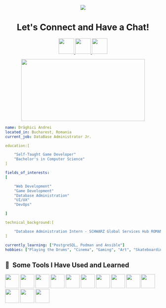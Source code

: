

<!--
**DraghiciAndrei1307/DraghiciAndrei1307** is a ✨ _special_ ✨ repository because its `README.md` (this file) appears on your GitHub profile.

Here are some ideas to get you started:

- 🔭 I’m currently working on ...
- 🌱 I’m currently learning ...
- 👯 I’m looking to collaborate on ...
- 🤔 I’m looking for help with ...
- 💬 Ask me about ...
- 📫 How to reach me: ...
- 😄 Pronouns: ...
- ⚡ Fun fact: ...
-->
<p align="center">
<img  src="https://capsule-render.vercel.app/api?type=waving&color=timeGradient&height=200&section=header&text=Hey%20Everyone!🕹️&fontSize=90" />
</p>

<h1 align="center">Let's Connect and Have a Chat!</h1>

<div align="center">
<a href="https://www.instagram.com/andrei.d013/?hl=en">
  <img height="50" src="https://cdn4.iconfinder.com/data/icons/colorful-guache-social-media-logos-1/155/social-media_instagram-black-512.png"/>
</a>
<a href="https://www.facebook.com/andrei.draghici.5070/">
  <img height="50" src="https://cdn2.iconfinder.com/data/icons/colorful-guache-social-media-logos-1/155/social-media_facebook-512.png"/>
</a>

<a href="https://www.linkedin.com/in/andrei-dr%C4%83ghici/">
  <img height="50" src="https://cdn4.iconfinder.com/data/icons/colorful-guache-social-media-logos-1/159/social-media_linkedin-512.png"/>
</a>
</div>

<p align="center">
<img src = "https://github.com/DraghiciAndrei1307/DraghiciAndrei1307/blob/main/teclado-elevado-techno.gif" width="400" height="200">
</p>

```yaml
name: Drăghici Andrei
located_in: Bucharest, Romania
current_job: DataBase Administrator Jr.

education:[

    "Self-Taught Game Developer"
    "Bachelor's in Computer Science"
]

fields_of_interests:
[

    "Web Development"
    "Game Development"
    "Database Administration"
    "UI/UX"
    "DevOps"

]

technical_background:[

    "Database Administration Intern - SCHWARZ Global Services Hub ROMANIA"
]

currently_learning: ["PostgreSQL, Podman and Ansible"]
hobbies: ["Playing the Drums", "Cinema", "Gaming", "Art", "Skateboarding"]

```

<h2> 🚀 &nbsp;Some Tools I Have Used and Learned</h2>
<p align="left">
<img src="https://cdn.jsdelivr.net/gh/devicons/devicon@latest/icons/cplusplus/cplusplus-original.svg" width="45" height="45"/>
<img src="https://cdn.jsdelivr.net/gh/devicons/devicon@latest/icons/c/c-original.svg" width="45" height="45"/>
<img src="https://cdn.jsdelivr.net/gh/devicons/devicon@latest/icons/java/java-original-wordmark.svg" width="45" height="45"/>
<img src="https://cdn.jsdelivr.net/gh/devicons/devicon@latest/icons/eclipse/eclipse-original-wordmark.svg" width="45" height="45"/>
<img src="https://cdn.jsdelivr.net/gh/devicons/devicon@latest/icons/vscode/vscode-original.svg" width="45" height="45"/>
<img src="https://cdn.jsdelivr.net/gh/devicons/devicon@latest/icons/postgresql/postgresql-original-wordmark.svg" width="45" height="45" />
<img src="https://cdn.jsdelivr.net/gh/devicons/devicon@latest/icons/docker/docker-original-wordmark.svg" width="45" height="45"/>
<img src="https://cdn.jsdelivr.net/gh/devicons/devicon@latest/icons/podman/podman-original-wordmark.svg" width="45" height="45"/>
<img src="https://cdn.jsdelivr.net/gh/devicons/devicon@latest/icons/ansible/ansible-original-wordmark.svg" width="45" height="45"/>
<img src="https://cdn.jsdelivr.net/gh/devicons/devicon@latest/icons/csharp/csharp-original.svg" width="45" height="45"/>
<img src="https://cdn.jsdelivr.net/gh/devicons/devicon@latest/icons/unity/unity-plain-wordmark.svg" width="45" height="45"/>
<img src="https://cdn.jsdelivr.net/gh/devicons/devicon@latest/icons/blender/blender-original-wordmark.svg" width="45" height="45"/>
<img src="https://cdn.jsdelivr.net/gh/devicons/devicon@latest/icons/matlab/matlab-original.svg" width="45" height="45"/>

          
</p>
